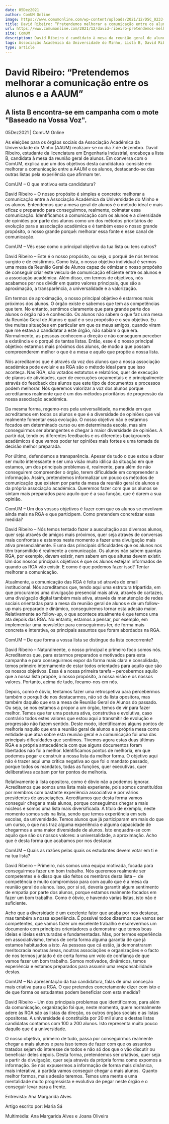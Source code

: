 ```yaml
---
date: 05Dez2021
author: ComUM Online
image: https://www.comumonline.com/wp-content/uploads/2021/12/DSC_0233-2-1500x1000.jpg
title: David Ribeiro: “Pretendemos melhorar a comunicação entre os alunos e a AAUM”
url: https://www.comumonline.com/2021/12/david-ribeiro-pretendemos-melhorar-a-comunicacao-entre-os-alunos-e-a-aaum/
site: ComUM
description: David Ribeiro é candidato à mesa da reunião geral de alunos. Em conversa com o ComUM, o estudante explica os objetivos da sua candidatura.
tags: Associação Académica da Universidade do Minho, Lista B, David Ribeiro, Candidato à Mesa da Reunião Geral de Alunos
type: article
---
```



# David Ribeiro: “Pretendemos melhorar a comunicação entre os alunos e a AAUM”

## A lista B encontra-se em campanha com o mote "Baseado na Vossa Voz".

05Dez2021 | ComUM Online

As eleições para os órgãos sociais da Associação Académica da Universidade do Minho (AAUM) realizam-se no dia 7 de dezembro. David Ribeiro, estudante da licenciatura em Engenharia Industrial, encabeça a lista B, candidata à mesa da reunião geral de alunos. Em conversa com o ComUM, explica que um dos objetivos desta candidatura  consiste em melhorar a comunicação entre a AAUM e os alunos, destacando-se das outras listas pela experiência que afirmam ter.



ComUM – O que motivou esta candidatura?

David Ribeiro – O nosso propósito é simples e concreto: melhorar a comunicação entre a Associação Académica da Universidade do Minho e os alunos. Entendemos que a mesa geral de alunos é o método ideal e mais eficaz e preparado para conseguirmos, realmente, colmatar essa comunicação. Identificamos a comunicação com os alunos e a diversidade de opiniões por parte dos alunos como um dos métodos prioritários de evolução para a associação académica e é também esse o nosso grande propósito, o nosso grande porquê: melhorar essa fonte e esse canal de comunicação.

ComUM – Vês esse como o principal objetivo da tua lista ou tens outros?

David Ribeiro – Este é o nosso propósito, ou seja, o porquê de nós termos surgido e de existirmos. Como lista, o nosso objetivo individual é sermos uma mesa da Reunião Geral de Alunos capaz de otimizar o nosso propósito de conseguir criar este veículo de comunicação eficiente entre os alunos e a associação académica. Além disso, em termos de objetivos, nós acabamos por nos dividir em quatro valores principais, que são a aproximação, a transparência, a universalidade e a valorização.

Em termos de aproximação, o nosso principal objetivo é estarmos mais próximos dos alunos. O órgão existe e sabemos que tem as competências que tem. No entanto, sentimos claramente que para grande parte dos alunos o órgão não é conhecido. Os alunos não sabem o que faz uma mesa da Reunião Geral de Alunos e qual é o seu propósito e o seu objetivo. Eu tive muitas situações em particular em que os meus amigos, quando viram que me estava a candidatar a este órgão, não sabiam o que era. Normalmente, as pessoas conhecem a direção e não conseguem perceber a existência e o porquê de tantas listas. Então, esse é o nosso principal objetivo: estarmos mais próximos dos alunos, de modo a que possam compreenderem melhor o que é a mesa e aquilo que propõe a nossa lista.



Nós acreditamos que é através da voz dos alunos que a nossa associação académica pode evoluir e as RGA são o método ideal para que isso aconteça. Nas RGA, são votados estatutos e relatórios, quer de execução de planos de atividades, quer de execuções orçamentais e é principalmente através do feedback dos alunos que este tipo de documentos e processos podem melhorar. Nós queremos valorizar a voz dos alunos porque acreditamos realmente que é um dos métodos prioritários de progressão da nossa associação académica.

Da mesma forma, regemo-nos pela universalidade, na medida em que acreditamos em todos os alunos e que é a diversidade de opiniões que vai realmente fomentar essa evolução. O nosso objetivo não é estarmos focados em determinado curso ou em determinada escola, mas sim conseguirmos ser abrangentes e chegar à maior diversidade de opiniões. A partir daí, tendo os diferentes feedbacks e os diferentes backgrounds académicos é que vamos poder ter opiniões mais fortes e uma tomada de decisão melhor preparada.

Por último, defendemos a transparência. Apesar de tudo o que estou a dizer ser muito interessante e ser uma visão muito idílica da situação em que estamos, um dos principais problemas é, realmente, para além de não conseguirem compreender o órgão, terem dificuldade em compreender a informação. Assim, pretendemos informalizar um pouco os métodos de comunicação que existem por parte da mesa da reunião geral de alunos e da própria associação académica. Queremos fazer com que os alunos se sintam mais preparados para aquilo que é a sua função, que é darem a sua opinião.

ComUM – Um dos vossos objetivos é fazer com que os alunos se envolvam ainda mais na RGA e que participem. Como pretendem concretizar essa medida?

David Ribeiro – Nós temos tentado fazer a auscultação aos diversos alunos, quer seja através de amigos mais próximos, quer seja através de conversas mais confrontas e estamos neste momento a fazer uma divulgação mais ativa presencialmente. E uma das principais dificuldades que os alunos nos têm transmitido é realmente a comunicação. Os alunos não sabem quantas RGA, por exemplo, devem existir, nem sabem em que alturas devem existir. Um dos nossos principais objetivos é que os alunos estejam informados de quando as RGA vão existir. E como é que podemos fazer isso? Tentar melhorar a comunicação.

Atualmente, a comunicação das RGA é feita só através do email institucional. Nós acreditamos que, tendo aqui uma estrutura tripartida, em que procuramos uma divulgação presencial mais ativa, através de cartazes, uma divulgação digital também mais ativa, através da manutenção de redes sociais orientadas para a mesa da reunião geral de alunos e de um follow-up mais preparado e dinâmico, conseguiremos tornar esta adesão maior. Relativamente ao follow-up, o que acontece atualmente é que temos uma ata depois das RGA. No entanto, estamos a pensar, por exemplo, em implementar uma newsletter para conseguirmos ter, de forma mais concreta e interativa, os principais assuntos que foram abordados na RGA.

ComUM – De que forma a vossa lista se distingue da lista concorrente?

David Ribeiro – Naturalmente, o nosso principal e primeiro foco somos nós. Acreditamos que, para estarmos preparados e motivados para esta campanha e para conseguirmos expor da forma mais clara e consolidada, temos primeiro internamente de estar todos orientados para aquilo que são os nossos objetivos. Essa é a nossa primeira tarefa – percebermos aquilo que a nossa lista propõe, o nosso propósito, a nossa visão e os nossos valores. Portanto, acima de tudo, focamo-nos em nós.

Depois, como é óbvio, tentamos fazer uma retrospetiva para percebermos também o porquê de nos destacarmos, não só da lista opositora, mas também daquilo que era a mesa de Reunião Geral de Alunos do passado. Ou seja, se nos estamos a propor a um órgão, temos de vir para fazer melhor. Temos que ter uma postura ativa, construtiva e evolutiva, caso contrário todos estes valores que estou aqui a transmitir de evolução e progressão não fazem sentido. Deste modo, identificamos alguns pontos de melhoria naquilo que era a reunião geral de alunos e a própria mesa como entidade que atua sobre esta reunião geral e a comunicação foi uma das principais dificuldades que sentimos. Tivemos agora estas duas últimas RGA e a própria antecedência com que alguns documentos foram libertados não foi a melhor. Identificamos pontos de melhoria, em que podemos pegar e construir a nossa lista da melhor forma. O objetivo aqui não é trazer aqui uma crítica negativa ao que foi o mandato passado, porque todos os mandatos, todas as funções, quer executivas, quer deliberativas acabam por ter pontos de melhoria.

Relativamente à lista opositora, como é óbvio não a podemos ignorar. Acreditamos que somos uma lista mais experiente, pois somos constituídos por membros com bastante experiência associativa e por vários presidentes de associações. Acreditamos que desta forma vamos conseguir chegar a mais alunos, porque conseguimos chegar a mais núcleos e somos uma lista mais diversificada. A título de exemplo, neste momento somos seis na lista, sendo que temos experiência em seis escolas, da universidade. Temos alunos que já participaram em mais do que um curso, o que nos traz alguma experiência e alguma capacidade de chegarmos a uma maior diversidade de alunos. Isto enquadra-se com aquilo que são os nossos valores: a universalidade, a aproximação. Acho que é desta forma que acabamos por nos destacar.

ComUM – Quais as razões pelas quais os estudantes devem votar em ti e na tua lista?



David Ribeiro – Primeiro, nós somos uma equipa motivada, focada para conseguirmos fazer um bom trabalho. Nós queremos realmente ser competentes e é disso que são feitos os membros desta lista –  de competência e muito compromisso para com aquilo que é a mesa da reunião geral de alunos. Isso, por si só, deveria garantir algum sentimento de empatia por parte dos alunos, porque estamos realmente focados em fazer um bom trabalho. Como é óbvio, e havendo várias listas, isto não é suficiente.

Acho que a diversidade é um excelente fator que acaba por nos destacar, mas também a nossa experiência. É possível todos dizermos que vamos ser competentes, que vamos fazer um excelente trabalho e escrevermos um documento com princípios orientadores a demonstrar que temos boas ideias e ideias estruturadas e fundamentadas. Mas, por termos experiência em associativismo, temos de certa forma alguma garantia de que já estamos habituados a isto. As pessoas que cá estão, já demonstraram meritocracia noutras áreas, noutras associações e organizações e o facto de nos termos juntado é de certa forma um voto de confiança de que vamos fazer um bom trabalho. Somos motivados, dinâmicos, temos experiência e estamos preparados para assumir uma responsabilidade destas.

ComUM – Na apresentação da tua candidatura, falas de uma conceção mais criativa para a RGA. O que pretendes concretamente dizer com isto e de que forma os estudantes podem beneficiar com esta medida?

David Ribeiro – Um dos principais problemas que identificamos, para além da comunicação, organização foi que, neste momento, quem normalmente adere às RGA são as listas da direção, os outros órgãos sociais e as listas opositoras. A universidade é constituída por 20 mil aluno e destas listas candidatas contamos com 100 a 200 alunos. Isto representa muito pouco daquilo que é a universidade.

O nosso objetivo, primeiro de tudo, passa por conseguirmos realmente chegar a mais alunos e para isso temos de fazer com que os assuntos tratados sejam do interesse de todos e não só dos que o vão discutir ou beneficiar deles depois. Desta forma, pretendemos ser criativos, quer seja a partir da divulgação, quer seja através da própria forma como expomos a informação. Se nós expusermos a informação de forma mais dinâmica, mais interativa, à partida vamos conseguir chegar a mais alunos.  Quanto melhor formos, mais adesão teremos. Temos uma mente e uma mentalidade muito progressista e evolutiva de pegar neste órgão e o conseguir levar para a frente.

Entrevista: Ana Margarida Alves

Artigo escrito por: Maria Sá

Multimédia: Ana Margarida Alves e Joana Oliveira

